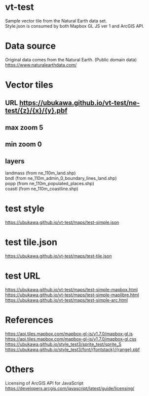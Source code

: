 # vt-test
Sample vector tile from the Natural Earth data set.  
Style.json is consumed by both Mapbox GL JS ver 1 and ArcGIS API.  

# Data source  
Original data comes from the Natural Earth. (Public domain data) 
https://www.naturalearthdata.com/   

# Vector tiles
## URL https://ubukawa.github.io/vt-test/ne-test/{z}/{x}/{y}.pbf  
## max zoom 5  
## min zoom 0
## layers  
landmass (from ne_110m_land.shp)  
bndl (from ne_110m_admin_0_boundary_lines_land.shp)  
popp (from ne_110m_populated_places.shp)  
coastl (from ne_110m_coastline.shp)    

# test style  
https://ubukawa.github.io/vt-test/maps/test-simple.json  

# test tile.json  
https://ubukawa.github.io/vt-test/maps/test-tile.json  

# test URL  
https://ubukawa.github.io/vt-test/maps/test-simple-mapbox.html  
https://ubukawa.github.io/vt-test/maps/test-simple-maplibre.html  
https://ubukawa.github.io/vt-test/maps/test-simple-arc.html  
  

# References  
https://api.tiles.mapbox.com/mapbox-gl-js/v1.7.0/mapbox-gl.js  
https://api.tiles.mapbox.com/mapbox-gl-js/v1.7.0/mapbox-gl.css  
https://ubukawa.github.io/style_test3/sprite_test/sprite_S  
https://ubukawa.github.io/style_test3/font/{fontstack}/{range}.pbf  

# Others  
Licensing of ArcGIS API for JavaScript
https://developers.arcgis.com/javascript/latest/guide/licensing/
